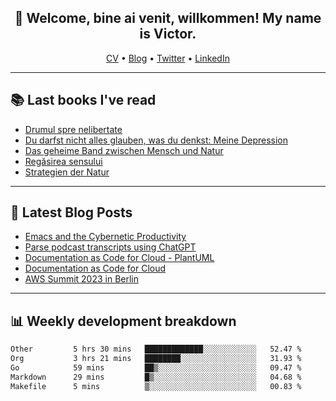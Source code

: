 <h2 align="center">👋 Welcome, bine ai venit, willkommen! My name is Victor. </h2>
<p align="center">
  <a href="https://dornea.nu/cv">CV</a> •
  <a href="https://blog.dornea.nu">Blog</a> •
  <a href="https://twitter.com/victordorneanu">Twitter</a> •
  <a href="https://www.linkedin.com/in/victor-dorneanu/">LinkedIn</a> 
</p>

  <!--
  **dorneanu/dorneanu** is a ✨ _special_ ✨ repository because its `README.md` (this file) appears on your GitHub profile.

  Here are some ideas to get you started:

  - 🔭 I’m currently working on ...
  - 🌱 I’m currently learning ...
  - 👯 I’m looking to collaborate on ...
  - 🤔 I’m looking for help with ...
  - 💬 Ask me about ...
  - 📫 How to reach me: ...
  - 😄 Pronouns: ...
  - ⚡ Fun fact: ...
  -->

---

## 📚 Last books I've read

<!--START_SECTION:books-->
* [Drumul spre nelibertate](https://brainfck.org/book/drumul-spre-nelibertate/)
* [Du darfst nicht alles glauben, was du denkst: Meine Depression](https://brainfck.org/book/du-darfst-nicht-alles-glauben-was-du-denkst-meine-depression/)
* [Das geheime Band zwischen Mensch und Natur](https://brainfck.org/book/das-geheime-band-zwischen-mensch-und-natur/)
* [Regăsirea sensului](https://brainfck.org/book/reg%C4%83sirea-sensului/)
* [Strategien der Natur](https://brainfck.org/book/strategien-der-natur/)
<!--END_SECTION:books-->

---

## 📝 Latest Blog Posts

<!--START_SECTION:blog-->
* [Emacs and the Cybernetic Productivity](https://blog.dornea.nu/2023/09/21/emacs-and-the-cybernetic-productivity/)
* [Parse podcast transcripts using ChatGPT](https://blog.dornea.nu/2023/08/28/parse-podcast-transcripts-using-chatgpt/)
* [Documentation as Code for Cloud - PlantUML](https://blog.dornea.nu/2023/07/30/documentation-as-code-for-cloud-plantuml/)
* [Documentation as Code for Cloud](https://blog.dornea.nu/2023/07/18/documentation-as-code-for-cloud/)
* [AWS Summit 2023 in Berlin](https://blog.dornea.nu/2023/05/09/aws-summit-2023-in-berlin/)
<!--END_SECTION:blog-->

---

## 📊 **Weekly development breakdown**

<!--START_SECTION:waka-->

```txt
Other         5 hrs 30 mins   █████████████░░░░░░░░░░░░   52.47 %
Org           3 hrs 21 mins   ████████░░░░░░░░░░░░░░░░░   31.93 %
Go            59 mins         ██▒░░░░░░░░░░░░░░░░░░░░░░   09.47 %
Markdown      29 mins         █▒░░░░░░░░░░░░░░░░░░░░░░░   04.68 %
Makefile      5 mins          ▒░░░░░░░░░░░░░░░░░░░░░░░░   00.83 %
```

<!--END_SECTION:waka-->
